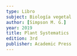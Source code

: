 ```yaml
---
type: Libro
subject: Biología vegetal
author: [Simpson M. G.]
year: 2019
title: Plant Systematics
edition: 3rd
publisher: Academic Press
---
```


